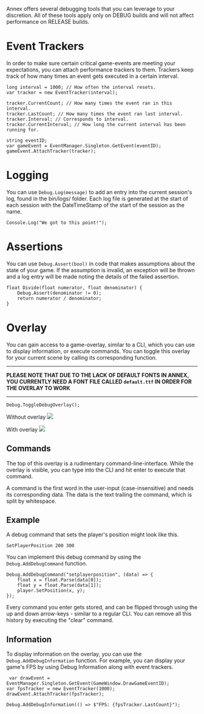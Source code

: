 Annex offers several debugging tools that you can leverage to your discretion. All of these tools apply only on DEBUG builds and will not affect performance on RELEASE builds.

# Event Trackers
In order to make sure certain critical game-events are meeting your expectations, you can attach performance trackers to them. Trackers keep track of how many times an event gets executed in a certain interval. 

```CSharp
long interval = 1000; // How often the interval resets.
var tracker = new EventTracker(interval);

tracker.CurrentCount; // How many times the event ran in this interval.
tracker.LastCount; // How many times the event ran last interval.
tracker.Interval; // Corresponds to interval.
tracker.CurrentInterval; // How long the current interval has been running for.

string eventID;
var gameEvent = EventManager.Singleton.GetEvent(eventID);
gameEvent.AttachTracker(tracker);
```

# Logging
You can use `Debug.Log(message)` to add an entry into the current session's log, found in the bin/logs/ folder. Each log file is generated at the start of each session with the DateTimeStamp of the start of the session as the name.

```CSharp
Console.Log("We got to this point!");
```

# Assertions 
You can use `Debug.Assert(bool)` in code that makes assumptions about the state of your game. If the assumption is invalid, an exception will be thrown and a log entry will be made noting the details of the failed assertion.

```CSharp
float Divide(float numerator, float denominator) {
    Debug.Assert(denominator != 0);
    return numerator / denominator;
}
```

# Overlay
You can gain access to a game-overlay, similar to a CLI, which you can use to display information, or execute commands. You can toggle this overlay for your current scene by calling its corresponding function.


***
**PLEASE NOTE THAT DUE TO THE LACK OF DEFAULT FONTS IN ANNEX, YOU CURRENTLY NEED A FONT FILE CALLED `default.ttf` IN ORDER FOR THE OVERLAY TO WORK**
***

```CSharp
Debug.ToggleDebugOverlay();
```

Without overlay
![](https://i.imgur.com/xD23ZpR.png)

With overlay
![](https://i.imgur.com/8pdNerH.png)

## Commands
The top of this overlay is a rudimentary command-line-interface. While the overlay is visible, you can type into the CLI and hit enter to execute that command. 

A command is the first word in the user-input (case-insensitive) and needs its corresponding data.
The data is the text trailing the command, which is split by whitespace.

## Example
A debug command that sets the player's position might look like this.

```
SetPlayerPosition 200 300
```

You can implement this debug command by using the `Debug.AddDebugCommand` function.

```CSharp
Debug.AddDebugCommand("setplayerposition", (data) => {
    float x = float.Parse(data[0]);
    float y = float.Parse(data[1]);
    player.SetPosition(x, y);
});
```

Every command you enter gets stored, and can be flipped through using the up and down arrow-keys - similar to a regular CLI. You can remove all this history by executing the "clear" command.

## Information
To display information on the overlay, you can use the `Debug.AddDebugInformation` function.
For example, you can display your game's FPS by using Debug Information along with event trackers.

```CSharp
 var drawEvent = EventManager.Singleton.GetEvent(GameWindow.DrawGameEventID);
var fpsTracker = new EventTracker(1000);
drawEvent.AttachTracker(fpsTracker);

Debug.AddDebugInformation(() => $"FPS: {fpsTracker.LastCount}");
```